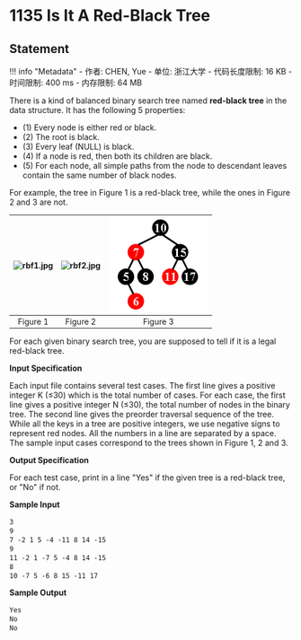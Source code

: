 
# 1135 Is It A Red-Black Tree

## Statement

!!! info "Metadata"
    - 作者: CHEN, Yue
    - 单位: 浙江大学
    - 代码长度限制: 16 KB
    - 时间限制: 400 ms
    - 内存限制: 64 MB

There is a kind of balanced binary search tree named **red-black tree** in the data structure. It has the following 5 properties:

- (1) Every node is either red or black.
- (2) The root is black.
- (3) Every leaf (NULL) is black.
- (4) If a node is red, then both its children are black.
- (5) For each node, all simple paths from the node to descendant leaves contain the same number of black nodes.

For example, the tree in Figure 1 is a red-black tree, while the ones in Figure 2 and 3 are not.

|![rbf1.jpg](~/eff80bd4-c833-4818-9786-81680d1b304a.jpg)|![rbf2.jpg](~/b11184df-eaab-451c-b7d4-7fc1dc82b028.jpg)|![rbf3.jpg](./statement-assets/625c532b-22fc-47b9-80ea-0537cf00d922.jpg)|
|:------:|:------:|:------:|
|Figure 1|Figure 2|Figure 3|

For each given binary search tree, you are supposed to tell if it is a legal red-black tree.

**Input Specification**

Each input file contains several test cases.  The first line gives a positive integer K ($\le$30) which is the total number of cases.  For each case, the first line gives a positive integer N ($\le$30), the total number of nodes in the binary tree.  The second line gives the preorder traversal sequence of the tree.  While all the keys in a tree are positive integers, we use negative signs to represent red nodes.  All the numbers in a line are separated by a space.  The sample input cases correspond to the trees shown in Figure 1, 2 and 3.

**Output Specification**

For each test case, print in a line "Yes" if the given tree is a red-black tree, or "No" if not.

**Sample Input**
```plaintext
3
9
7 -2 1 5 -4 -11 8 14 -15
9
11 -2 1 -7 5 -4 8 14 -15
8
10 -7 5 -6 8 15 -11 17
```

**Sample Output**
```plaintext
Yes
No
No
```

